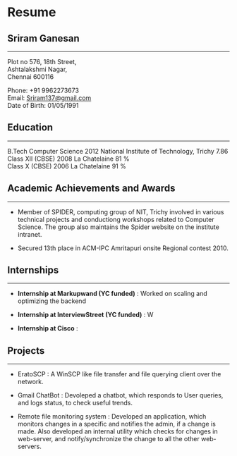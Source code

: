 Resume
======

Sriram Ganesan
--------------
--------------
Plot no 576, 18th Street,  
Ashtalakshmi Nagar,  
Chennai 600116  

Phone: +91 9962273673  
Email: Sriram137@gmail.com  
Date of Birth: 01/05/1991  

Education
---------
---------

B.Tech Computer Science 2012 National Institute of Technology, Trichy 7.86  
Class XII (CBSE) 2008 La Chatelaine 81 %  
Class X   (CBSE) 2006 La Chatelaine 91 %  

Academic Achievements and Awards
--------------------------------
--------------------------------

* Member of SPIDER, computing group of NIT, Trichy involved in various technical projects and conductiong workshops related to Computer Science. The group also maintains the Spider website on the institute intranet.

* Secured 13th place in ACM-IPC Amritapuri onsite Regional contest 2010.

Internships
-----------
-----------
* **Internship at Markupwand (YC funded)** : Worked on scaling and optimizing the backend

* **Internship at InterviewStreet (YC funded)** : W

* **Internship at Cisco** : 

Projects
--------
--------
* EratoSCP : A WinSCP like file transfer and file querying client over the network.

* Gmail ChatBot : Devoleped a chatbot, which responds to User queries, and logs status, to check useful trends.

* Remote file monitoring system : Developed an application, which monitors changes in a specific and notifies the admin, if a change is made. Also developed an internal utility which checks for changes in web-server, and notify/synchronize the change to all the other web-servers.

